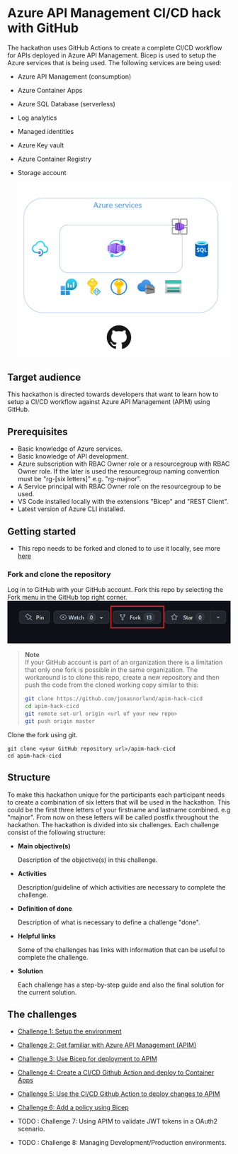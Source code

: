 # Azure API Management CI/CD hack with GitHub

The hackathon uses GitHub Actions to create a complete CI/CD workflow for APIs deployed in Azure API Management. Bicep is used to setup the Azure services that is being used. The following services are being used: 
* Azure API Management (consumption)
* Azure Container Apps
* Azure SQL Database (serverless)
* Log analytics
* Managed identities
* Azure Key vault
* Azure Container Registry  
* Storage account
 
  ![Azure services](docs/img/services.png)


## Target audience

This hackathon is directed towards developers that want to learn how to setup a CI/CD workflow against Azure API Management (APIM) using GitHub.    

## Prerequisites

- Basic knowledge of Azure services.
- Basic knowledge of API development.
- Azure subscription with RBAC Owner role or a resourcegroup with RBAC Owner role. If the later is used the resourcegroup naming convention must be "rg-[six letters]" e.g. "rg-majnor". 
- A Service principal with RBAC Owner role on the resourcegroup to be used.   
- VS Code installed locally with the extensions "Bicep" and "REST Client".
- Latest version of Azure CLI installed.   

## Getting started

* This repo needs to be forked and cloned to to use it locally, see more [here](https://docs.github.com/en/get-started/quickstart/fork-a-repo#forking-a-repository)  

### Fork and clone the repository

Log in to GitHub with your GitHub account. Fork this repo by selecting the Fork menu in the GitHub top right corner.
![fork](docs/img/fork.png)

> **Note**<br>
> If your GitHub account is part of an organization there is a limitation that only one fork is possible in the same organization. The workaround is to clone this repo, create a new repository and then push the code from the cloned working copy similar to this:
>
>  ``` bash
>  git clone https://github.com/jonasnorlund/apim-hack-cicd
>  cd apim-hack-cicd
>  git remote set-url origin <url of your new repo>
>  git push origin master
>  ```
>

Clone the fork using git. 
```shell
git clone <your GitHub repository url>/apim-hack-cicd
cd apim-hack-cicd
```


## Structure

To make this hackathon unique for the participants each participant needs to create a combination of six letters that will be used in the  hackathon. This could be the first three letters of your firstname and lastname combined. e.g "majnor". From now on these letters will be called postfix throughout the hackathon.
The hackathon is divided into six challenges. Each challenge consist of the following structure: 
- **Main objective(s)**
    
    Description of the objective(s) in this challenge. 
    
- **Activities**

    Description/guideline of which activities are necessary to complete the challenge.    

- **Definition of done**

    Description of what is necessary to define a challenge "done".

- **Helpful links**

    Some of the challenges has links with information that can be useful to complete the challenge. 

- **Solution**

    Each challenge has a step-by-step guide and also the final solution for the current solution. 

## The challenges

* [Challenge 1: Setup the environment](docs/challenge1.md)
* [Challenge 2: Get familiar with Azure API Management (APIM)](docs/challenge2.md)
* [Challenge 3: Use Bicep for deployment to APIM](docs/challenge3.md)
* [Challenge 4: Create a CI/CD Github Action and deploy to Container Apps](docs/challenge4.md)
* [Challenge 5: Use the CI/CD Github Action to deploy changes to APIM](docs/challenge5.md)
* [Challenge 6: Add a policy using Bicep](docs/challenge6.md)

* TODO : Challenge 7: Using APIM to validate JWT tokens in a OAuth2 scenario.
* TODO : Challenge 8: Managing Development/Production environments. 










